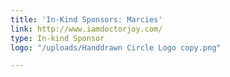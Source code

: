 ```yaml
---
title: 'In-Kind Sponsors: Marcies'
link: http://www.iamdoctorjoy.com/
type: In-kind Sponsor
logo: "/uploads/Handdrawn Circle Logo copy.png"

---
```

